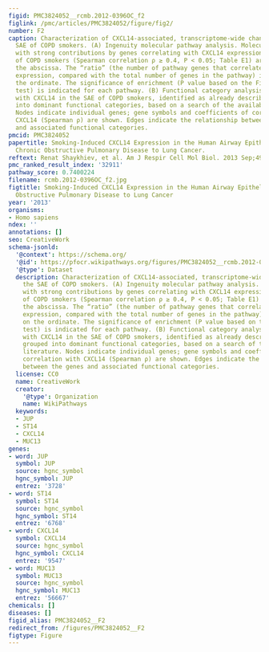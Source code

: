 ```yaml
---
figid: PMC3824052__rcmb.2012-0396OC_f2
figlink: /pmc/articles/PMC3824052/figure/fig2/
number: F2
caption: Characterization of CXCL14-associated, transcriptome-wide changes in the
  SAE of COPD smokers. (A) Ingenuity molecular pathway analysis. Molecular pathways
  with strong contributions by genes correlating with CXCL14 expression in the SAE
  of COPD smokers (Spearman correlation ρ ≥ 0.4, P < 0.05; Table E1) are shown on
  the abscissa. The “ratio” (the number of pathway genes that correlate with CXCL14
  expression, compared with the total number of genes in the pathway) is plotted on
  the ordinate. The significance of enrichment (P value based on the Fisher exact
  test) is indicated for each pathway. (B) Functional category analysis. Genes correlating
  with CXCL14 in the SAE of COPD smokers, identified as already described, were grouped
  into dominant functional categories, based on a search of the available literature.
  Nodes indicate individual genes; gene symbols and coefficients of correlation with
  CXCL14 (Spearman ρ) are shown. Edges indicate the relationship between the genes
  and associated functional categories.
pmcid: PMC3824052
papertitle: Smoking-Induced CXCL14 Expression in the Human Airway Epithelium Links
  Chronic Obstructive Pulmonary Disease to Lung Cancer.
reftext: Renat Shaykhiev, et al. Am J Respir Cell Mol Biol. 2013 Sep;49(3):418-425.
pmc_ranked_result_index: '32911'
pathway_score: 0.7400224
filename: rcmb.2012-0396OC_f2.jpg
figtitle: Smoking-Induced CXCL14 Expression in the Human Airway Epithelium Links Chronic
  Obstructive Pulmonary Disease to Lung Cancer
year: '2013'
organisms:
- Homo sapiens
ndex: ''
annotations: []
seo: CreativeWork
schema-jsonld:
  '@context': https://schema.org/
  '@id': https://pfocr.wikipathways.org/figures/PMC3824052__rcmb.2012-0396OC_f2.html
  '@type': Dataset
  description: Characterization of CXCL14-associated, transcriptome-wide changes in
    the SAE of COPD smokers. (A) Ingenuity molecular pathway analysis. Molecular pathways
    with strong contributions by genes correlating with CXCL14 expression in the SAE
    of COPD smokers (Spearman correlation ρ ≥ 0.4, P < 0.05; Table E1) are shown on
    the abscissa. The “ratio” (the number of pathway genes that correlate with CXCL14
    expression, compared with the total number of genes in the pathway) is plotted
    on the ordinate. The significance of enrichment (P value based on the Fisher exact
    test) is indicated for each pathway. (B) Functional category analysis. Genes correlating
    with CXCL14 in the SAE of COPD smokers, identified as already described, were
    grouped into dominant functional categories, based on a search of the available
    literature. Nodes indicate individual genes; gene symbols and coefficients of
    correlation with CXCL14 (Spearman ρ) are shown. Edges indicate the relationship
    between the genes and associated functional categories.
  license: CC0
  name: CreativeWork
  creator:
    '@type': Organization
    name: WikiPathways
  keywords:
  - JUP
  - ST14
  - CXCL14
  - MUC13
genes:
- word: JUP
  symbol: JUP
  source: hgnc_symbol
  hgnc_symbol: JUP
  entrez: '3728'
- word: ST14
  symbol: ST14
  source: hgnc_symbol
  hgnc_symbol: ST14
  entrez: '6768'
- word: CXCL14
  symbol: CXCL14
  source: hgnc_symbol
  hgnc_symbol: CXCL14
  entrez: '9547'
- word: MUC13
  symbol: MUC13
  source: hgnc_symbol
  hgnc_symbol: MUC13
  entrez: '56667'
chemicals: []
diseases: []
figid_alias: PMC3824052__F2
redirect_from: /figures/PMC3824052__F2
figtype: Figure
---
```

